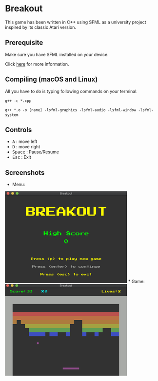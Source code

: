 # Breakout

This game has been written in C++ using SFML as a university project inspired by its classic Atari version.

## Prerequisite
Make sure you have SFML installed on your device.

Click [here](https://www.sfml-dev.org/tutorials/2.5/ "SFML Tutorial") for more information.

## Compiling (macOS and Linux)
All you have to do is typing following commands on your terminal:

```
g++ -c *.cpp
```
```
g++ *.o -o [name] -lsfml-graphics -lsfml-audio -lsfml-window -lsfml-system
```

## Controls

* <kbd>A</kbd> : move left
* <kbd>D</kbd> : move right
* <kbd>Space</kbd> : Pause/Resume
* <kbd>Esc</kbd> : Exit

## Screenshots
* Menu:

<img src="ScreenShots/MenuScreenShot.png" alt="Menu" width="400" height="300"/>
* Game:

<img src="ScreenShots/GameScreenShot.png" alt="Menu" width="400" height="300"/>
